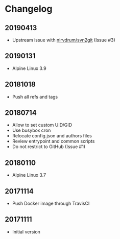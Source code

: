 # Changelog

## 20190413

* Upstream issue with [nirvdrum/svn2git](https://github.com/nirvdrum/svn2git) (Issue #3)

## 20190131

* Alpine Linux 3.9

## 20181018

* Push all refs and tags

## 20180714

* Allow to set custom UID/GID
* Use busybox cron
* Relocate config.json and authors files
* Review entrypoint and common scripts
* Do not restrict to GitHub (Issue #1)

## 20180110

* Alpine Linux 3.7

## 20171114

* Push Docker image through TravisCI

## 20171111

* Initial version
